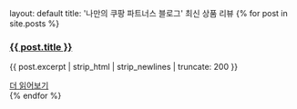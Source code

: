 layout: default title: '나만의 쿠팡 파트너스 블로그'
최신 상품 리뷰
{% for post in site.posts %}

<div class="post-item">
<h3><a href="{{ site.baseurl }}{{ post.url }}">{{ post.title }}</a></h3>
<p>{{ post.excerpt | strip_html | strip_newlines | truncate: 200 }}</p>
<a href="{{ site.baseurl }}{{ post.url }}">더 읽어보기</a>
</div>
{% endfor %}

